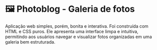 # 🖼️ Photoblog - Galeria de fotos

Aplicação web simples, porém, bonita e interativa. Foi construída com HTML e CSS puros. Ele apresenta uma interface limpa e intuitiva, permitindo aos usuários navegar e visualizar fotos organizadas em uma galeria bem estruturada.
